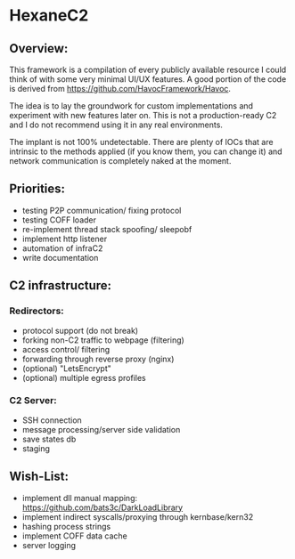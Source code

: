 # HexaneC2
## Overview:
This framework is a compilation of every publicly available resource I could think of with some very minimal UI/UX features. A good portion of the code is derived from https://github.com/HavocFramework/Havoc.

The idea is to lay the groundwork for custom implementations and experiment with new features later on. This is not a production-ready C2 and I do not recommend using it in any real environments. 

The implant is not 100% undetectable. There are plenty of IOCs that are intrinsic to the methods applied (if you know them, you can change it) and network communication is completely naked at the moment.

## Priorities:
- testing P2P communication/ fixing protocol
- testing COFF loader
- re-implement thread stack spoofing/ sleepobf
- implement http listener
- automation of infraC2
- write documentation

## C2 infrastructure:
### Redirectors:
- protocol support (do not break)
- forking non-C2 traffic to webpage (filtering)
- access control/ filtering
- forwarding through reverse proxy (nginx)
- (optional) "LetsEncrypt"
- (optional) multiple egress profiles

### C2 Server:
- SSH connection
- message processing/server side validation
- save states db
- staging

## Wish-List:
- implement dll manual mapping: https://github.com/bats3c/DarkLoadLibrary
- implement indirect syscalls/proxying through kernbase/kern32
- hashing process strings
- implement COFF data cache
- server logging
